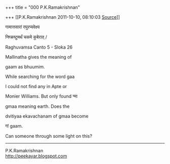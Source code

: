 +++
title = "000 P.K.Ramakrishnan"

+++
[[P.K.Ramakrishnan	2011-10-10, 08:10:03 [Source](https://groups.google.com/g/samskrita/c/Gt6RpF_OdiA)]]



  

गामात्तसारां रघुरप्यवेक्ष्य

निष्क्रष्टुमर्थं चकमे कुबेरात् /

  

Raghuvamsa Canto 5 - Sloka 26

  

Mallinatha gives the meaning of

gaam as bhuumim.

  

While searching for the word gaa

I could not find any in Apte or

Monier Williams.  But only found ग्मा

gmaa meaning earth.  Does the

dvitiyaa ekavachanam of gmaa become

गां gaam.

  

Can someone through some light on this?

  

  



-----------------------------------  
P.K.Ramakrishnan  
<http://peekayar.blogspot.com>

